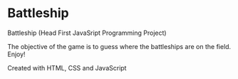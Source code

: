 # Battleship
Battleship (Head First JavaSript Programming Project) 

The objective of the game is to guess where the battleships are on the field. Enjoy!

Created with HTML, CSS and JavaScript
